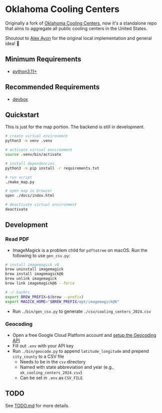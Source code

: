 # Oklahoma Cooling Centers

Originally a fork of [Oklahoma Cooling Centers](https://github.com/alex-code4okc/oklahoma_cooling_centers_python), now it's a standalone repo that aims to aggregate all public cooling centers in the United States.

Shoutout to [Alex Ayon](https://github.com/alex-code4okc) for the original local implementation and general idea! 🎉

## Minimum Requirements

* [python3.11+](https://www.python.org/downloads/)

## Recommended Requirements

* [devbox](https://www.jetify.com/devbox/docs/quickstart/)

## Quickstart

This is just for the map portion. The backend is still in development.

```bash
# create virtual environment
python3 -m venv .venv

# activate virtual environment
source .venv/bin/activate

# install dependencies
python3 -m pip install -r requirements.txt

# run script
./make_map.py

# open map in browser
open ./docs/index.html

# deactivate virtual environment
deactivate
```

## Development

### Read PDF

* ImageMagick is a problem child for `pdftotree` on macOS. Run the following to use `gen_csv.py`:

```bash
# install imagemagick v6
brew uninstall imagemagick
brew install imagemagick@6
brew unlink imagemagick
brew link imagemagick@6 --force

# ~/.bashrc
export BREW_PREFIX=$(brew --prefix)
export MAGICK_HOME="$BREW_PREFIX/opt/imagemagick@6"
```

* Run `./bin/gen_csv.py` to generate `./csv/cooling_centers_2024.csv`

### Geocoding

* Open a free Google Cloud Platform account and [setup the Geocoding API](https://developers.google.com/maps/documentation/geocoding/overview)
* Fill out `.env` with your API key
* Run `./bin/geocode.py` to append `latitude_longitude` and prepend `city_county` to a CSV file
  * Needs to be in the `csv` directory
  * Named with state abbreviation and year (e.g., `ok_cooling_centers_2024.csv`)
  * Can be set in `.env` as `CSV_FILE`

## TODO

See [TODO.md](TODO.md) for more details.
